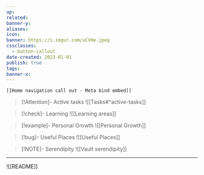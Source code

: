 ```yaml
---
up: 
related: 
banner-y: 
aliases: 
icon: 
banner: https://i.imgur.com/uCVHe.jpeg
cssclasses:
  - button-callout
date-created: 2023-01-01
publish: true
tags: 
banner-x:
---
```


```meta-bind-embed
[[Home navigation call out - Meta bind embed]]
```

> [!Attention]- Active tasks
> ![[Tasks#^active-tasks]]

> [!check]- Learning
> ![[Learning areas]]
 
> [!example]- Personal Growth
> ![[Personal Growth]]

> [!bug]- Useful Places
> ![[Useful Places]]

> [!NOTE]- Serendipity 
> ![[Vault serendipity]]

---

![[README]]
